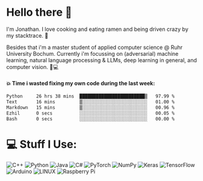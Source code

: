 # Hello there 👋

I'm Jonathan. I love cooking and eating ramen and being driven crazy by my stacktrace. 🍜

Besides that i'm a master student of applied computer science @ Ruhr University Bochum. 
Currently i'm focussing on (adversarial) machine learning, natural language processing & LLMs, deep learning in general, and computer vision. 🔬💻

#### 💥 Time i wasted fixing my own code during the last week:

<!--START_SECTION:waka-->

```txt
Python     26 hrs 38 mins  ████████████████████████▒   97.99 %
Text       16 mins         ▒░░░░░░░░░░░░░░░░░░░░░░░░   01.00 %
Markdown   15 mins         ▒░░░░░░░░░░░░░░░░░░░░░░░░   00.96 %
Ezhil      0 secs          ░░░░░░░░░░░░░░░░░░░░░░░░░   00.05 %
Bash       0 secs          ░░░░░░░░░░░░░░░░░░░░░░░░░   00.00 %
```

<!--END_SECTION:waka-->

# 💻 Stuff I Use:
![C++](https://img.shields.io/badge/c++-%2300599C.svg?style=flat&logo=c%2B%2B&logoColor=white) ![Python](https://img.shields.io/badge/python-3670A0?style=flat&logo=python&logoColor=ffdd54) ![Java](https://img.shields.io/badge/java-%23ED8B00.svg?style=flat&logo=java&logoColor=white) ![C#](https://img.shields.io/badge/c%23-%23239120.svg?style=flat&logo=c-sharp&logoColor=white) ![PyTorch](https://img.shields.io/badge/PyTorch-%23EE4C2C.svg?style=flat&logo=PyTorch&logoColor=white) ![NumPy](https://img.shields.io/badge/numpy-%23013243.svg?style=flat&logo=numpy&logoColor=white) ![Keras](https://img.shields.io/badge/Keras-%23D00000.svg?style=flat&logo=Keras&logoColor=white) ![TensorFlow](https://img.shields.io/badge/TensorFlow-%23FF6F00.svg?style=flat&logo=TensorFlow&logoColor=white) ![Arduino](https://img.shields.io/badge/-Arduino-00979D?style=flat&logo=Arduino&logoColor=white) ![LINUX](https://img.shields.io/badge/Linux-FCC624?style=flat&logo=linux&logoColor=black) ![Raspberry Pi](https://img.shields.io/badge/-RaspberryPi-C51A4A?style=flat&logo=Raspberry-Pi)

<!--
# 📊 GitHub Stats:
![](https://github-readme-stats.vercel.app/api?username=lostoxygen&theme=blueberry&hide_border=false&include_all_commits=false&count_private=false)
![](https://github-readme-stats.vercel.app/api/top-langs/?username=lostoxygen&theme=blueberry&hide_border=false&include_all_commits=false&count_private=false&layout=compact)
-->
